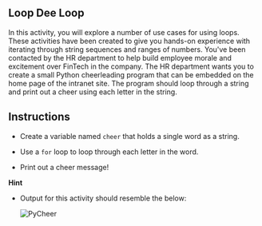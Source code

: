 ## Loop Dee Loop

In this activity, you will explore a number of use cases for using loops. These activities have been created to give you hands-on experience with iterating through string sequences and ranges of numbers. You've been contacted by the HR department to help build employee morale and excitement over FinTech in the company. The HR department wants you to create a small Python cheerleading program that can be embedded on the home page of the intranet site. The program should loop through a string and print out a cheer using each letter in the string.

## Instructions

* Create a variable named `cheer` that holds a single word as a string.

* Use a `for` loop to loop through each letter in the word.

* Print out a cheer message!

**Hint**

* Output for this activity should resemble the below:

    ![PyCheer](Images/python-cheer.PNG)
